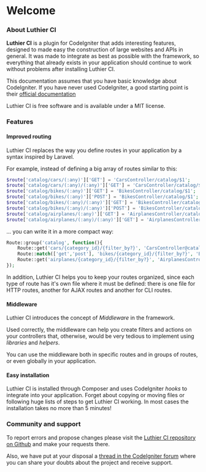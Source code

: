 [//]: # ([author] Anderson Salas, translated by Julio Cedeño)
[//]: # ([meta_description] Read the official documentation of Luthier CI and discover the possibilities it offers, see examples, use cases and much more)

# Welcome

### About Luthier CI

**Luthier CI** is a plugin for CodeIgniter that adds interesting features, designed to made easy the construction of large websites and APIs in general. It was made to integrate as best as possible with the framework, so everything that already exists in your application should continue to work without problems after installing Luthier CI.

This documentation assumes that you have basic knowledge about CodeIgniter. If you have never used CodeIgniter, a good starting point is their [official documentation](https://www.codeigniter.com/user_guide)

Luthier CI is free software and is available under a MIT license.

### Features

#### Improved routing

Luthier CI replaces the way you define routes in your application by a syntax inspired by Laravel.

For example, instead of defining a big array of routes similar to this:

```php
$route['catalog/cars/(:any)']['GET'] = 'CarsController/catalog/$1';
$route['catalog/cars/(:any)/(:any)']['GET'] = 'CarsController/catalog/$1/$2';
$route['catalog/bikes/(:any)']['GET'] = 'BikesController/catalog/$1';
$route['catalog/bikes/(:any)']['POST'] = 'BikesController/catalog/$1';
$route['catalog/bikes/(:any)/(:any)']['GET'] = 'BikesController/catalog/$1/$2';
$route['catalog/bikes/(:any)/(:any)']['POST'] = 'BikesController/catalog/$1/$2';
$route['catalog/airplanes/(:any)']['GET'] = 'AirplanesController/catalog/$1/$2';
$route['catalog/airplanes/(:any)/(:any)']['GET'] = 'AirplanesController/catalog/$1/$2';
```

... you can write it in a more compact way:

```php
Route::group('catalog', function(){
    Route::get('cars/{category_id}/{filter_by?}', 'CarsController@catalog');
    Route::match(['get','post'], 'bikes/{category_id}/{filter_by?}', 'BikesController@catalog');
    Route::get('airplanes/{category_id}/{filter_by?}', 'AirplanesController@catalog');
});
```

In addition, Luthier CI helps you to keep your routes organized, since each type of route has it's own file where it must be defined: there is one file for HTTP routes, another for AJAX routes and another for CLI routes.

#### Middleware

Luthier CI introduces the concept of _Middleware_ in the framework.

Used correctly, the middleware can help you create filters and actions on your controllers that, otherwise, would be very tedious to implement using _libraries_ and _helpers_.

You can use the middleware both in specific routes and in groups of routes, or even globally in your application.

#### Easy installation

Luthier CI is installed through Composer and uses CodeIgniter _hooks_ to integrate into your application. Forget about copying or moving files or following huge lists of steps to get Luthier CI working. In most cases the installation takes no more than 5 minutes!

### Community and support

To report errors and propose changes please visit the [Luthier CI repository on Github](https://github.com/ingeniasoftware/luthier-ci) and make your requests there.

Also, we have put at your disposal a [thread in the CodeIgniter forum](https://forum.codeigniter.com/thread-70497.html) where you can share your doubts about the project and receive support.
